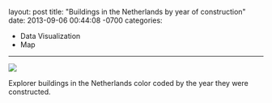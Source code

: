 layout: post
title:  "Buildings in the Netherlands by year of construction"
date:   2013-09-06 00:44:08 -0700
categories:
  - Data Visualization
  - Map
---

  ![](/attachments/aed69b5b7ab2c20f025ebd3a2e3cc7d2/image.png)  

 Explorer buildings in the Netherlands color coded by the year they were constructed.

